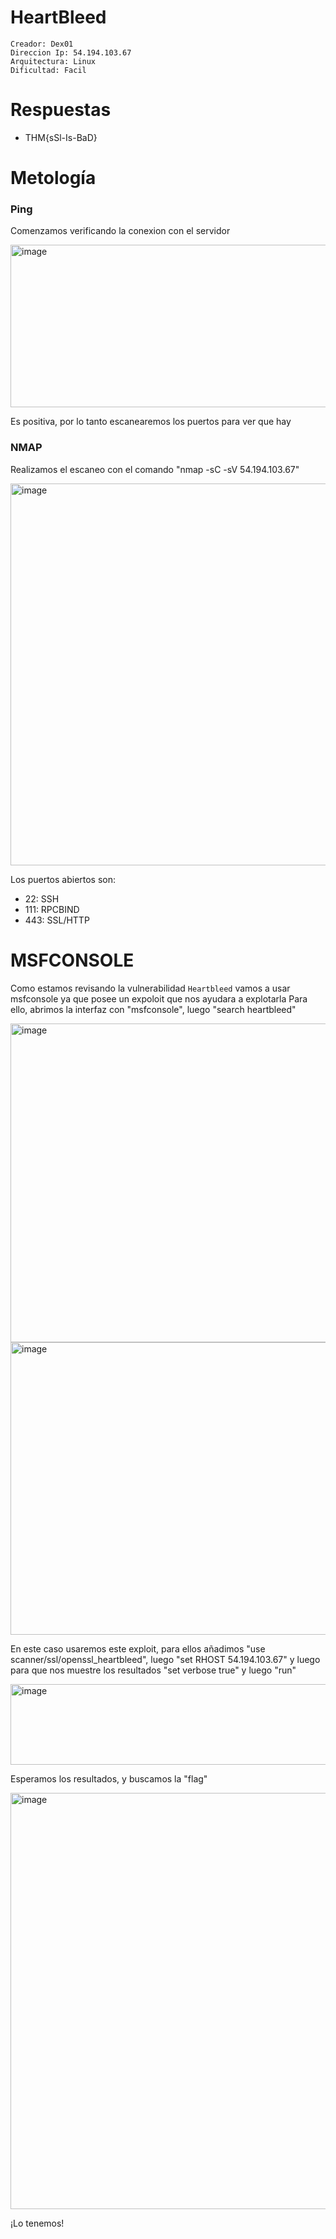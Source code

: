 # HeartBleed
```
Creador: Dex01
Direccion Ip: 54.194.103.67
Arquitectura: Linux
Dificultad: Facil
```
# Respuestas 
- THM{sSl-Is-BaD}

# Metología
### Ping
Comenzamos verificando la conexion con el servidor

<img width="574" height="260" alt="image" src="https://github.com/user-attachments/assets/bbe2ca7f-94bb-49a4-a8ed-8c795444b32d" />

Es positiva, por lo tanto escanearemos los puertos para ver que hay

### NMAP
Realizamos el escaneo con el comando "nmap -sC -sV 54.194.103.67"

<img width="807" height="611" alt="image" src="https://github.com/user-attachments/assets/3ccd9fdd-31ee-4aa4-916c-cd297d7f3222" />

Los puertos abiertos son:
- 22: SSH
- 111: RPCBIND
- 443: SSL/HTTP

# MSFCONSOLE
Como estamos revisando la vulnerabilidad `Heartbleed` vamos a usar msfconsole ya que posee un expoloit que nos ayudara a explotarla
Para ello, abrimos la interfaz con "msfconsole", luego "search heartbleed"

<img width="753" height="510" alt="image" src="https://github.com/user-attachments/assets/7e032936-1e85-49ae-a591-af9c43567bc4" />

<img width="811" height="468" alt="image" src="https://github.com/user-attachments/assets/7874aa9e-55c6-41b4-a7c4-f70ec4175b0b" />

En este caso usaremos este exploit, para ellos añadimos "use scanner/ssl/openssl_heartbleed", luego "set RHOST 54.194.103.67" y luego para que nos muestre los resultados "set verbose true" y luego "run"

<img width="680" height="129" alt="image" src="https://github.com/user-attachments/assets/abde9762-05f1-4797-9cc0-44a1a548c20c" />

Esperamos los resultados, y buscamos la "flag"

<img width="806" height="666" alt="image" src="https://github.com/user-attachments/assets/452d86a9-abae-47c7-9997-2a11b9ef5503" />

¡Lo tenemos!



